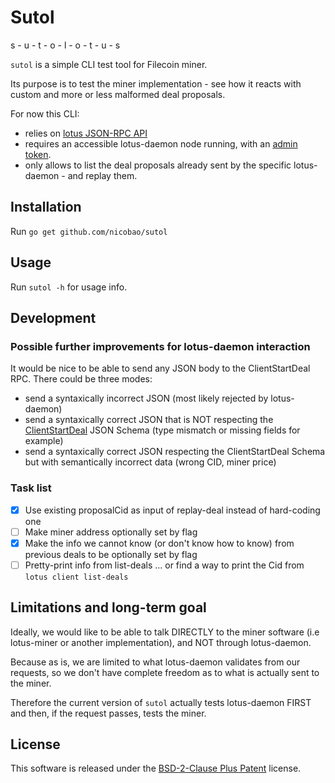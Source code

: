 # Sutol

s - u - t - o - l - o - t - u - s

`sutol` is a simple CLI test tool for Filecoin miner.

Its purpose is to test the miner implementation - see how it reacts with custom and more or less malformed deal proposals.

For now this CLI:
- relies on [lotus JSON-RPC API](https://lotus.filecoin.io/docs/apis/json-rpc/)
- requires an accessible lotus-daemon node running, with an [admin token](https://lotus.filecoin.io/docs/developers/api-access/#obtaining-tokens).
- only allows to list the deal proposals already sent by the specific lotus-daemon - and replay them.

## Installation

Run `go get github.com/nicobao/sutol`

## Usage

Run `sutol -h` for usage info.

## Development

### Possible further improvements for lotus-daemon interaction

It would be nice to be able to send any JSON body to the ClientStartDeal RPC. There could be three modes:
- send a syntaxically incorrect JSON (most likely rejected by lotus-daemon)
- send a syntaxically correct JSON that is NOT respecting the [ClientStartDeal](https://lotus.filecoin.io/docs/apis/json-rpc/#clientstartdeal) JSON Schema (type mismatch or missing fields for example)
- send a syntaxically correct JSON respecting the ClientStartDeal Schema but with semantically incorrect data (wrong CID, miner price) 


### Task list

- [x] Use existing proposalCid as input of replay-deal instead of hard-coding one
- [ ] Make miner address optionally set by flag
- [x] Make the info we cannot know (or don't know how to know) from previous deals to be optionally set by flag
- [ ] Pretty-print info from list-deals ... or find a way to print the Cid from `lotus client list-deals`

## Limitations and long-term goal

Ideally, we would like to be able to talk DIRECTLY to the miner software (i.e lotus-miner or another implementation), and NOT through lotus-daemon.

Because as is, we are limited to what lotus-daemon validates from our requests, so we don't have complete freedom as to what is actually sent to the miner.

Therefore the current version of `sutol` actually tests lotus-daemon FIRST and then, if the request passes, tests the miner.

## License

This software is released under the [BSD-2-Clause Plus Patent](./LICENSE) license.
